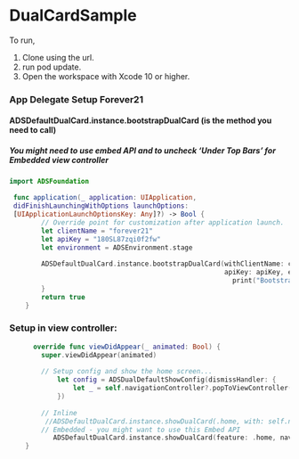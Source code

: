 # DualCardSample

To run, 
1. Clone using the url.
2. run pod update.
3. Open the workspace with Xcode 10 or higher.


### App Delegate Setup Forever21
#### ADSDefaultDualCard.instance.bootstrapDualCard (is the method you need to call)
##### You might need to use embed API and to uncheck ‘Under Top Bars’ for Embedded view controller

```Swift import ADSDualCard
import ADSFoundation

 func application(_ application: UIApplication, 
 didFinishLaunchingWithOptions launchOptions: 
 [UIApplicationLaunchOptionsKey: Any]?) -> Bool {
        // Override point for customization after application launch.
        let clientName = "forever21"
        let apiKey = "180SL87zqi0f2fw"
        let environment = ADSEnvironment.stage
        
        ADSDefaultDualCard.instance.bootstrapDualCard(withClientName: clientName,
                                                      apiKey: apiKey, environment: environment) {
                                                        print("Bootstrap complete")
        }
        return true
    }
```
    
### Setup in view controller:
```Swift
      override func viewDidAppear(_ animated: Bool) {
        super.viewDidAppear(animated)
        
        // Setup config and show the home screen...
            let config = ADSDualDefaultShowConfig(dismissHandler: {
                let _ = self.navigationController?.popToViewController(self, animated: true)
            })
            
        // Inline
         //ADSDefaultDualCard.instance.showDualCard(.home, with: self.navigationController, and: config)
        // Embedded - you might want to use this Embed API
           ADSDefaultDualCard.instance.showDualCard(feature: .home, navigateWithIn: self, constrainedIn: self.view, with: config)
    }
 ```
